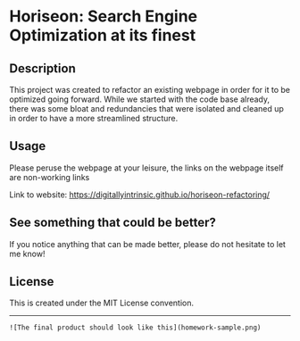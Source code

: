 # Horiseon: Search Engine Optimization at its finest

## Description

This project was created to refactor an existing webpage in order for it to be optimized going forward. 
While we started with the code base already, there was some bloat and redundancies that were isolated and cleaned up in order to have a more streamlined structure.

## Usage

Please peruse the webpage at your leisure, the links on the webpage itself are non-working links

Link to website: https://digitallyintrinsic.github.io/horiseon-refactoring/

## See something that could be better?

If you notice anything that can be made better, please do not hesitate to let me know!

## License

This is created under the MIT License convention.

---

    ![The final product should look like this](homework-sample.png)
